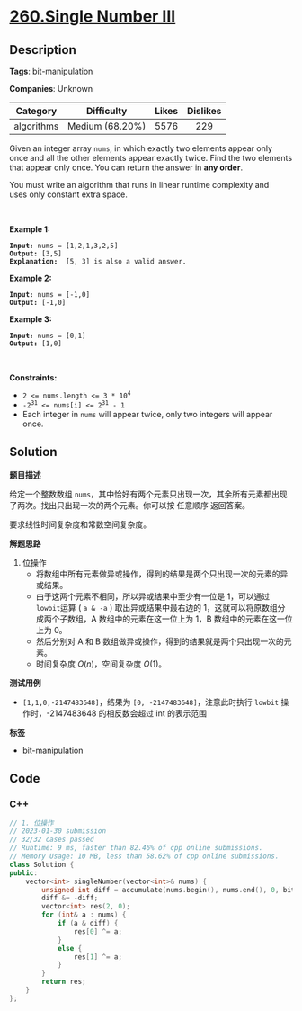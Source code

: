 # [260.Single Number III](https://leetcode.com/problems/single-number-iii/description/)

## Description

**Tags**: bit-manipulation

**Companies**: Unknown

|  Category  |   Difficulty    | Likes | Dislikes |
| :--------: | :-------------: | :---: | :------: |
| algorithms | Medium (68.20%) | 5576  |   229    |

<p>Given an integer array <code>nums</code>, in which exactly two elements appear only once and all the other elements appear exactly twice. Find the two elements that appear only once. You can return the answer in <strong>any order</strong>.</p>
<p>You must write an&nbsp;algorithm that runs in linear runtime complexity and uses&nbsp;only constant extra space.</p>
<p>&nbsp;</p>
<p><strong class="example">Example 1:</strong></p>
<pre><code><strong>Input:</strong> nums = [1,2,1,3,2,5]
<strong>Output:</strong> [3,5]
<strong>Explanation: </strong> [5, 3] is also a valid answer.</code></pre>
<p><strong class="example">Example 2:</strong></p>
<pre><code><strong>Input:</strong> nums = [-1,0]
<strong>Output:</strong> [-1,0]</code></pre>
<p><strong class="example">Example 3:</strong></p>
<pre><code><strong>Input:</strong> nums = [0,1]
<strong>Output:</strong> [1,0]</code></pre>
<p>&nbsp;</p>
<p><strong>Constraints:</strong></p>
<ul>
  <li><code>2 &lt;= nums.length &lt;= 3 * 10<sup>4</sup></code></li>
  <li><code>-2<sup>31</sup> &lt;= nums[i] &lt;= 2<sup>31</sup> - 1</code></li>
  <li>Each integer in <code>nums</code> will appear twice, only two integers will appear once.</li>
</ul>

## Solution

**题目描述**

给定一个整数数组 `nums`，其中恰好有两个元素只出现一次，其余所有元素都出现了两次。找出只出现一次的两个元素。你可以按 任意顺序 返回答案。

要求线性时间复杂度和常数空间复杂度。

**解题思路**

1. 位操作
   - 将数组中所有元素做异或操作，得到的结果是两个只出现一次的元素的异或结果。
   - 由于这两个元素不相同，所以异或结果中至少有一位是 1，可以通过 `lowbit`运算 ( `a & -a` ) 取出异或结果中最右边的 1，这就可以将原数组分成两个子数组，A 数组中的元素在这一位上为 1，B 数组中的元素在这一位上为 0。
   - 然后分别对 A 和 B 数组做异或操作，得到的结果就是两个只出现一次的元素。
   - 时间复杂度 $O(n)$，空间复杂度 $O(1)$。

**测试用例**

- `[1,1,0,-2147483648]`，结果为 `[0, -2147483648]`，注意此时执行 `lowbit` 操作时，-2147483648 的相反数会超过 int 的表示范围

**标签**

- bit-manipulation

<!-- code start -->
## Code

### C++

```cpp
// 1. 位操作
// 2023-01-30 submission
// 32/32 cases passed
// Runtime: 9 ms, faster than 82.46% of cpp online submissions.
// Memory Usage: 10 MB, less than 58.62% of cpp online submissions.
class Solution {
public:
    vector<int> singleNumber(vector<int>& nums) {
        unsigned int diff = accumulate(nums.begin(), nums.end(), 0, bit_xor<int>());
        diff &= -diff;
        vector<int> res(2, 0);
        for (int& a : nums) {
            if (a & diff) {
                res[0] ^= a;
            }
            else {
                res[1] ^= a;
            }
        }
        return res;
    }
};
```

<!-- code end -->
